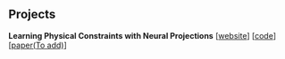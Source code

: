 ## Projects

**Learning Physical Constraints with Neural Projections** [[website](./projects/neuralProj/)]  [[code](https://github.com/dartmouth-phys-ai/neuralProj/)]  [[paper(To add)](./projects/neuralProj/)]

